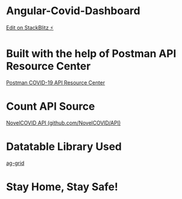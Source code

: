 # Angular-Covid-Dashboard

[Edit on StackBlitz ⚡️](https://stackblitz.com/edit/angular-xr3bbu)

# Built with the help of Postman API Resource Center
[Postman COVID-19 API Resource Center](https://covid-19-apis.postman.com/?mkt_tok=eyJpIjoiTXpVd01tUmlNMkV6WVRkaSIsInQiOiJLa2N5V0QweGhoTDFGd2FqanR5WmZPNkorY2pKRkZEekFmbUFUS2xvenJjczhha2FcL0RSOG1xODZzeElnWmlOSFg2V282Z2JGV1E5QWg3dGtlZU1hc1F5MVJ0eFJhczNcL2FncGxoTEpiaGowMlwvVWlxWTdBU3NBNUtORUJiRXV1QiJ9)

# Count API Source
[NovelCOVID API (github.com/NovelCOVID/API)](https://documenter.getpostman.com/view/8854915/SzS7R6uu?version=latest)

# Datatable Library Used
[ag-grid](https://www.ag-grid.com/)

# Stay Home, Stay Safe! 